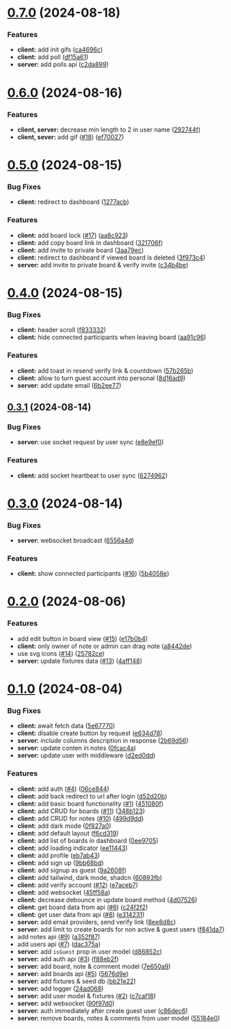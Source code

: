 # [0.7.0](https://github.com/scrumlens/scrumlens/compare/v0.6.0...v0.7.0) (2024-08-18)


### Features

* **client:** add init gifs ([ca4696c](https://github.com/scrumlens/scrumlens/commit/ca4696ce2e8ce4f7e998931c97aa61192db595ca))
* **client:** add poll ([df15a61](https://github.com/scrumlens/scrumlens/commit/df15a61766e7b2650d6a1bf30db1f6acce9b1267))
* **server:** add polls api ([c2da899](https://github.com/scrumlens/scrumlens/commit/c2da899fa946a8404784fb88e23c3be73b46679e))



# [0.6.0](https://github.com/scrumlens/scrumlens/compare/v0.5.0...v0.6.0) (2024-08-16)


### Features

* **client, server:** decrease min length to 2 in user name ([292744f](https://github.com/scrumlens/scrumlens/commit/292744fa30824a726f055003070770be663c7700))
* **client, sever:** add gif ([#18](https://github.com/scrumlens/scrumlens/issues/18)) ([ef70027](https://github.com/scrumlens/scrumlens/commit/ef70027ef5d760d74c714c068f3b76f5fb12f751))



# [0.5.0](https://github.com/scrumlens/scrumlens/compare/v0.4.0...v0.5.0) (2024-08-15)


### Bug Fixes

* **client:** redirect to dashboard ([1277acb](https://github.com/scrumlens/scrumlens/commit/1277acb4db0d74d2f2d95da1c674607f0719010f))


### Features

* **client:** add board lock ([#17](https://github.com/scrumlens/scrumlens/issues/17)) ([aa8c923](https://github.com/scrumlens/scrumlens/commit/aa8c923855d3a65ec06fa52be1d593d47c391d5d))
* **client:** add copy board link in dashboard ([321706f](https://github.com/scrumlens/scrumlens/commit/321706fd56644021693cc953247068c3734af2a6))
* **client:** add invite to private board ([3aa79ec](https://github.com/scrumlens/scrumlens/commit/3aa79ec9f7f0b957c201c2b7fe6bd78699674093))
* **client:** redirect to dashboard if viewed board is deleted ([3f973c4](https://github.com/scrumlens/scrumlens/commit/3f973c4f1504299f257fd83461e40c11d0c12aad))
* **server:** add invite to private board & verify invite ([c34b4be](https://github.com/scrumlens/scrumlens/commit/c34b4bea546bd54cec9c6d56ba0e1e448f33f198))



# [0.4.0](https://github.com/scrumlens/scrumlens/compare/v0.3.1...v0.4.0) (2024-08-15)


### Bug Fixes

* **client:** header scroll ([f833332](https://github.com/scrumlens/scrumlens/commit/f833332fa9f3d80e26d8c9142137d07e10767513))
* **client:** hide connected participants when leaving board ([aa91c96](https://github.com/scrumlens/scrumlens/commit/aa91c9622c24ae4f8e34459d3c8eb9f2a7ae7a3d))


### Features

* **client:** add toast in resend verify link  & countdown ([57b265b](https://github.com/scrumlens/scrumlens/commit/57b265b48aff6de162c0fabecc242dd55c9c982d))
* **client:** allow to turn guest account into personal ([8d16ad9](https://github.com/scrumlens/scrumlens/commit/8d16ad9b2cfff3f0ed5eb54b2b8a4f0ef7cfc40a))
* **server:** add update email ([6b2ee77](https://github.com/scrumlens/scrumlens/commit/6b2ee772573f8bc50f9345bcf40efc6e3da5cc37))



## [0.3.1](https://github.com/scrumlens/scrumlens/compare/v0.3.0...v0.3.1) (2024-08-14)


### Bug Fixes

* **server:** use socket request by user sync ([e8e9ef0](https://github.com/scrumlens/scrumlens/commit/e8e9ef0d87909d7195ddb0e5cff633ddf18ae933))


### Features

* **client:** add socket heartbeat to user sync ([6274962](https://github.com/scrumlens/scrumlens/commit/62749625cbe35d162afb43cb3f2932442acb84d4))



# [0.3.0](https://github.com/scrumlens/scrumlens/compare/v0.2.0...v0.3.0) (2024-08-14)


### Bug Fixes

* **server:** websocket broadcast ([6556a4d](https://github.com/scrumlens/scrumlens/commit/6556a4de619d956b5d8bd150f8e85ad7c108e376))


### Features

* **client:** show connected participants ([#16](https://github.com/scrumlens/scrumlens/issues/16)) ([5b4058e](https://github.com/scrumlens/scrumlens/commit/5b4058e223ff9cb32914e4ea49c51c402f507df4))



# [0.2.0](https://github.com/scrumlens/scrumlens/compare/v0.1.0...v0.2.0) (2024-08-06)


### Features

* add edit button in board view ([#15](https://github.com/scrumlens/scrumlens/issues/15)) ([e17b0b4](https://github.com/scrumlens/scrumlens/commit/e17b0b409b4b2499ad2ee75677c1d385643f25d2))
* **client:** only owner of note or admin can drag note ([a8442de](https://github.com/scrumlens/scrumlens/commit/a8442de5933a8099b4407f45eb0b0059793f7dc4))
* use svg icons ([#14](https://github.com/scrumlens/scrumlens/issues/14)) ([25782ce](https://github.com/scrumlens/scrumlens/commit/25782ceb72e385c05a11fa9eaff846adb400bc14))
* **server:** update fixtures data ([#13](https://github.com/scrumlens/scrumlens/issues/13)) ([4aff148](https://github.com/scrumlens/scrumlens/commit/4aff1485fd5cbd6a152d5d057c2af0eff3d70710))



# [0.1.0](https://github.com/scrumlens/scrumlens/compare/60893fbb129273e47ad509ee34bf9b574d765dd7...v0.1.0) (2024-08-04)


### Bug Fixes

* **client:** await fetch data ([5e67770](https://github.com/scrumlens/scrumlens/commit/5e677708ce0130d58833c8ba56716155f9881204))
* **client:** disable create button by request ([e634d78](https://github.com/scrumlens/scrumlens/commit/e634d78103d13510026db3839adad84fcd4e133c))
* **server:** include columns description in response ([2b69d56](https://github.com/scrumlens/scrumlens/commit/2b69d56a221d3ebc425a5ecede4a75ec3667ae5c))
* **server:** update conten in notes ([0fcac4a](https://github.com/scrumlens/scrumlens/commit/0fcac4ab2d268ef04d098f190aef58fd5f5aebae))
* **server:** update user with middleware ([d2ed0dd](https://github.com/scrumlens/scrumlens/commit/d2ed0ddee7ae6fea21f4276a992cf5bf78eb06c4))


### Features

* **client:** add auth ([#4](https://github.com/scrumlens/scrumlens/issues/4)) ([06ce844](https://github.com/scrumlens/scrumlens/commit/06ce844e31d69efd9d44b7401416f98b11abaefa))
* **client:** add back redirect to url after login ([d52d20b](https://github.com/scrumlens/scrumlens/commit/d52d20b32f0f62559e6ac4affb4bfbb64265f36b))
* **client:** add basic board functionality ([#1](https://github.com/scrumlens/scrumlens/issues/1)) ([451080f](https://github.com/scrumlens/scrumlens/commit/451080fb25e29ca165284579e0eff946e7f878ce))
* **client:** add CRUD for boards ([#11](https://github.com/scrumlens/scrumlens/issues/11)) ([348b123](https://github.com/scrumlens/scrumlens/commit/348b12327219c86396cbb963e1de3e0862a35a5a))
* **client:** add CRUD for notes ([#10](https://github.com/scrumlens/scrumlens/issues/10)) ([499d9dd](https://github.com/scrumlens/scrumlens/commit/499d9dda98476da7fb0f159167230afb9c8e4460))
* **client:** add dark mode ([0f827a0](https://github.com/scrumlens/scrumlens/commit/0f827a07f516eff7fcf74584b16632d2a2049689))
* **client:** add default layout ([f6cd319](https://github.com/scrumlens/scrumlens/commit/f6cd31965bbe1b96c4899d114f466b6bcb6d9880))
* **client:** add list of boards in dashboard ([0ee9705](https://github.com/scrumlens/scrumlens/commit/0ee970516020cc07ccfe620d57af504bc4c45ab0))
* **client:** add loading indicator ([ee11443](https://github.com/scrumlens/scrumlens/commit/ee1144341c84e977469c6173f2ce7cfa938fc1a2))
* **client:** add profile ([eb7ab43](https://github.com/scrumlens/scrumlens/commit/eb7ab437a8f240980e95edcd5e0cbe16a5b3b065))
* **client:** add sign up ([9bb68bd](https://github.com/scrumlens/scrumlens/commit/9bb68bd234a983e038141054c58a0d5206723bdd))
* **client:** add signup as guest ([9a2608f](https://github.com/scrumlens/scrumlens/commit/9a2608f10a9c19043d92f9c3f89625546266a7c1))
* **client:** add tailwind, dark mode, shadcn ([60893fb](https://github.com/scrumlens/scrumlens/commit/60893fbb129273e47ad509ee34bf9b574d765dd7))
* **client:** add verify account ([#12](https://github.com/scrumlens/scrumlens/issues/12)) ([e7aceb7](https://github.com/scrumlens/scrumlens/commit/e7aceb7888d62a122b48dc93d1677f826bbf595a))
* **client:** add websocket ([45ff58a](https://github.com/scrumlens/scrumlens/commit/45ff58aec4eccac00c40d2eb1f6543a643eebbb3))
* **client:** decrease debounce in update board method ([4d07526](https://github.com/scrumlens/scrumlens/commit/4d07526bae35df5891f22d358a311494e0360746))
* **client:** get board data from api ([#6](https://github.com/scrumlens/scrumlens/issues/6)) ([c24f2f2](https://github.com/scrumlens/scrumlens/commit/c24f2f2240a82f1676230f27b6bc60eaa00719c3))
* **client:** get user data from api ([#8](https://github.com/scrumlens/scrumlens/issues/8)) ([e314231](https://github.com/scrumlens/scrumlens/commit/e31423156a7e9ad95285b81a7691d816028851b8))
* **server:** add email providers, send verify link ([8ee8d8c](https://github.com/scrumlens/scrumlens/commit/8ee8d8c06be169a8077d9c580ba975ecc7717c18))
* **server:** add limit to create boards for non active & guest users ([f841da7](https://github.com/scrumlens/scrumlens/commit/f841da7fa933317c96f6a020770e9358a06c67d3))
* add notes api ([#9](https://github.com/scrumlens/scrumlens/issues/9)) ([a352f87](https://github.com/scrumlens/scrumlens/commit/a352f87dbfcf4a13b380f7aafb93ad0dddbd9b0e))
* add users api ([#7](https://github.com/scrumlens/scrumlens/issues/7)) ([dac375a](https://github.com/scrumlens/scrumlens/commit/dac375a677297e230d883e575403e8f71afef82a))
* **server:** add `isGuest` prop in user model ([d86852c](https://github.com/scrumlens/scrumlens/commit/d86852cbf098d63ff8e88d6e746c5e07affd937b))
* **server:** add auth api ([#3](https://github.com/scrumlens/scrumlens/issues/3)) ([f88eb2f](https://github.com/scrumlens/scrumlens/commit/f88eb2f5296988a5d54bcb2e868cf471b9178d4d))
* **server:** add board, note & comment model ([7e650a9](https://github.com/scrumlens/scrumlens/commit/7e650a98339f7414199681f65accf65fb0aa314f))
* **server:** add boards api ([#5](https://github.com/scrumlens/scrumlens/issues/5)) ([5676d9e](https://github.com/scrumlens/scrumlens/commit/5676d9eeb5471ef99b2ba5dbb5f9d15551789b94))
* **server:** add fixtures & seed db ([bb21e22](https://github.com/scrumlens/scrumlens/commit/bb21e22f8f6e871056cc756596519e1846eb8902))
* **server:** add logger ([24ad068](https://github.com/scrumlens/scrumlens/commit/24ad068a4b148e2bf746b44d6d1602b1d93b4818))
* **server:** add user model & fixtures ([#2](https://github.com/scrumlens/scrumlens/issues/2)) ([c7caf18](https://github.com/scrumlens/scrumlens/commit/c7caf189c8d95ea8dd4fda020b03bbcc363f4955))
* **server:** add websocket ([90f97d0](https://github.com/scrumlens/scrumlens/commit/90f97d0db49f59ccfce81dd6b2f585ff80a41a96))
* **server:** auth immediately after create guest user ([c86dec6](https://github.com/scrumlens/scrumlens/commit/c86dec6232783fae05c9c7f7c977a953e80623eb))
* **server:** remove boards, notes & comments from user model ([55184e0](https://github.com/scrumlens/scrumlens/commit/55184e0b0241624996aa239da7425016c776d394))



